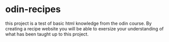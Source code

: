 # odin-recipes
this project is a test of basic html knowledge from the odin course. By creating a recipe website you will be able to exersize your understanding of what has been taught up to this project.
